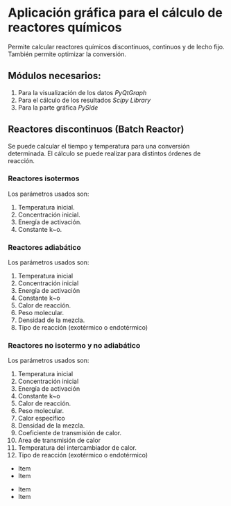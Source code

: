 # Aplicación gráfica para el cálculo de reactores químicos
Permite calcular reactores químicos discontinuos, continuos y de lecho fijo. También permite optimizar la conversión.

## Módulos necesarios:
1. Para la visualización de los datos *PyQtGraph*
2. Para el cálculo de los resultados *Scipy Library*
3. Para la parte gráfica *PySide*

## Reactores discontinuos (Batch Reactor)
Se puede calcular el tiempo y temperatura para una conversión determinada. El cálculo se puede realizar para distintos órdenes de reacción.

### Reactores isotermos 
Los parámetros usados son: 
1. Temperatura inicial.
2. Concentración inicial.
3. Energía de activación.
4. Constante k~o.

### Reactores adiabático 
Los parámetros usados son: 
1. Temperatura inicial
2. Concentración inicial
3. Energía de activación
4. Constante k~o
5. Calor de reacción.
6. Peso molecular.
7. Densidad de la mezcla.
8. Tipo de reacción (exotérmico o endotérmico)

### Reactores no isotermo y no adiabático 
Los parámetros usados son: 
1. Temperatura inicial
2. Concentración inicial
3. Energía de activación
4. Constante k~o
5. Calor de reacción.
6. Peso molecular.
7. Calor específico
8. Densidad de la mezcla.
9. Coeficiente de transmisión de calor.
10. Area de transmisión de calor
11. Temperatura del intercambiador de calor.
12. Tipo de reacción (exotérmico o endotérmico)

* Item
* Item
- Item
- Item
